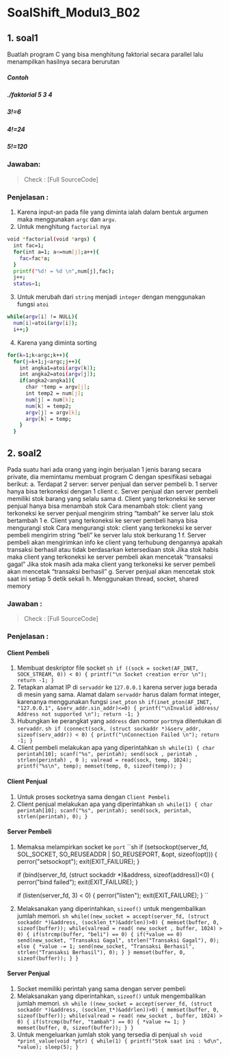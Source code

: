 # SoalShift_Modul3_B02

## 1. soal1
Buatlah program C yang bisa menghitung faktorial secara parallel lalu menampilkan hasilnya secara berurutan
##### Contoh
##### ./faktorial 5 3 4
##### 3!=6
##### 4!=24
##### 5!=120
### Jawaban:
> Check : [Full SourceCode]
### Penjelasan :
1. Karena input-an pada file yang diminta ialah dalam bentuk argumen maka menggunakan `argc` dan `argv`.
2. Untuk menghitung `factorial` nya 
```sh
void *factorial(void *args) {
  int fac=1;
  for(int a=1; a<=num[j];a++){
    fac=fac*a;
  }
  printf("%d! = %d \n",num[j],fac);
  j++;
  status=1;

```
3. Untuk merubah dari `string` menjadi `integer` dengan menggunakan fungsi `atoi`
```sh
while(argv[i] != NULL){
  num[i]=atoi(argv[i]);
  i++;}
```
4. Karena yang diminta sorting 
```sh
for(k=1;k<argc;k++){
  for(j=k+1;j<argc;j++){
    int angka1=atoi(argv[k]);
    int angka2=atoi(argv[j]);
    if(angka2<angka1){
      char *temp = argv[j];
      int temp2 = num[j];
      num[j] = num[k];
      num[k] = temp2;
      argv[j] = argv[k];
      argv[k] = temp;
    }
  }
```
## 2. soal2
Pada suatu hari ada orang yang ingin berjualan 1 jenis barang secara private, dia memintamu membuat program C dengan spesifikasi sebagai berikut:
a. Terdapat 2 server: server penjual dan server pembeli
b. 1 server hanya bisa terkoneksi dengan 1 client
c. Server penjual dan server pembeli memiliki stok barang yang selalu sama
d. Client yang terkoneksi ke server penjual hanya bisa menambah stok
 	Cara menambah stok: client yang terkoneksi ke server penjual mengirim string “tambah” ke server lalu stok bertambah 1
e. Client yang terkoneksi ke server pembeli hanya bisa mengurangi stok
	Cara mengurangi stok: client yang terkoneksi ke server pembeli mengirim string “beli” ke server lalu stok berkurang 1
f. Server pembeli akan mengirimkan info ke client yang terhubung dengannya apakah transaksi berhasil atau tidak berdasarkan ketersediaan stok
	Jika stok habis maka client yang terkoneksi ke server pembeli akan mencetak “transaksi gagal”
	Jika stok masih ada maka client yang terkoneksi ke server pembeli akan mencetak “transaksi berhasil”
g. Server penjual akan mencetak stok saat ini setiap 5 detik sekali
h. Menggunakan thread, socket, shared memory
### Jawaban :
> Check : [Full SourceCode]
### Penjelasan :
#### Client Pembeli
1. Membuat deskriptor file socket
``sh
if ((sock = socket(AF_INET, SOCK_STREAM, 0)) < 0) {
        printf("\n Socket creation error \n");
        return -1;
    }
 ``
 2. Tetapkan alamat IP di `servaddr` ke `127.0.0.1` karena server juga berada di mesin yang sama. Alamat dalam `servaddr` harus dalam format integer, karenanya menggunakan fungsi `inet_pton`
``sh
 if(inet_pton(AF_INET, "127.0.0.1", &serv_addr.sin_addr)<=0) {
        printf("\nInvalid address/ Address not supported \n");
        return -1;
    }
``
3. Hubungkan ke perangkat yang `address` dan nomor `port`nya ditentukan di `servaddr`.
``sh
if (connect(sock, (struct sockaddr *)&serv_addr, sizeof(serv_addr)) < 0) {
        printf("\nConnection Failed \n");
        return -1;
    }
``
4. Client pembeli melakukan apa yang diperintahkan
``sh
while(1) {
        char perintah[10];
        scanf("%s", perintah);
        send(sock , perintah , strlen(perintah) , 0 );
        valread = read(sock, temp, 1024);
        printf("%s\n", temp);
        memset(temp, 0, sizeof(temp));
    }
``
#### Client Penjual
1. Untuk proses socketnya sama dengan `Client Pembeli`
2. Client penjual melakukan apa yang diperintahkan
``sh
while(1) {
        char perintah[10];
        scanf("%s", perintah);
        send(sock, perintah, strlen(perintah), 0);
    }
``
#### Server Pembeli
1. Memaksa melampirkan socket ke `port`
``sh
  if (setsockopt(server_fd, SOL_SOCKET, SO_REUSEADDR | SO_REUSEPORT, &opt, sizeof(opt))) {
        perror("setsockopt");
        exit(EXIT_FAILURE);
    }
   
    if (bind(server_fd, (struct sockaddr *)&address, sizeof(address))<0) {
        perror("bind failed");
        exit(EXIT_FAILURE);
    }

    if (listen(server_fd, 3) < 0) {
        perror("listen");
        exit(EXIT_FAILURE);
    }
``
2. Melaksanakan yang diperintahkan, `sizeof()` untuk mengembalikan jumlah memori.
``sh
 while((new_socket = accept(server_fd, (struct sockaddr *)&address, (socklen_t*)&addrlen))>0) {
        memset(buffer, 0, sizeof(buffer));
        while(valread = read( new_socket , buffer, 1024) > 0) {
            if(strcmp(buffer, "beli") == 0) {
                if(*value == 0)
                    send(new_socket, "Transaksi Gagal", strlen("Transaksi Gagal"), 0);
                else {
                    *value -= 1;
                    send(new_socket, "Transaksi Berhasil", strlen("Transaksi Berhasil"), 0);
                }
            }
            memset(buffer, 0, sizeof(buffer));
        }
    }
 ``
#### Server Penjual
1. Socket memiliki perintah yang sama dengan server pembeli
2. Melaksanakan yang diperintahkan, `sizeof()` untuk mengembalikan jumlah memori.
``sh
    while ((new_socket = accept(server_fd, (struct sockaddr *)&address, (socklen_t*)&addrlen))>0) {
        memset(buffer, 0, sizeof(buffer));
        while(valread = read( new_socket , buffer, 1024) > 0) {
            if(strcmp(buffer, "tambah") == 0) {
                *value += 1;
            }
            memset(buffer, 0, sizeof(buffer));
        }
    }
``
3. Untuk mengeluarkan jumlah stok yang tersedia di penjual
``sh
void *print_value(void *ptr) {
    while(1) {
        printf("Stok saat ini : %d\n", *value);
        sleep(5);
    }
``

